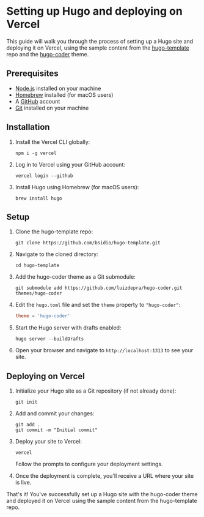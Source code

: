# Setting up Hugo and deploying on Vercel

This guide will walk you through the process of setting up a Hugo site and deploying it on Vercel, using the sample content from the [hugo-template](https://github.com/bsidio/hugo-template) repo and the [hugo-coder](https://themes.gohugo.io/themes/hugo-coder/) theme.

## Prerequisites

- [Node.js](https://nodejs.org/) installed on your machine
- [Homebrew](https://brew.sh/) installed (for macOS users)
- A [GitHub](https://github.com/) account
- [Git](https://git-scm.com/) installed on your machine

## Installation

1. Install the Vercel CLI globally:
   ```
   npm i -g vercel
   ```

2. Log in to Vercel using your GitHub account:
   ```
   vercel login --github
   ```

3. Install Hugo using Homebrew (for macOS users):
   ```
   brew install hugo
   ```

## Setup

1. Clone the hugo-template repo:
   ```
   git clone https://github.com/bsidio/hugo-template.git
   ```

2. Navigate to the cloned directory:
   ```
   cd hugo-template
   ```

3. Add the hugo-coder theme as a Git submodule:
   ```
   git submodule add https://github.com/luizdepra/hugo-coder.git themes/hugo-coder
   ```

4. Edit the `hugo.toml` file and set the `theme` property to `"hugo-coder"`:
   ```toml
   theme = 'hugo-coder'
   ```

5. Start the Hugo server with drafts enabled:
   ```
   hugo server --buildDrafts
   ```

7. Open your browser and navigate to `http://localhost:1313` to see your site.

## Deploying on Vercel

1. Initialize your Hugo site as a Git repository (if not already done):
   ```
   git init
   ```

2. Add and commit your changes:
   ```
   git add .
   git commit -m "Initial commit"
   ```

3. Deploy your site to Vercel:
   ```
   vercel
   ```

   Follow the prompts to configure your deployment settings.

4. Once the deployment is complete, you'll receive a URL where your site is live.

That's it! You've successfully set up a Hugo site with the hugo-coder theme and deployed it on Vercel using the sample content from the hugo-template repo.